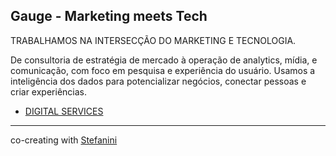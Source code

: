 ## Gauge - Marketing meets Tech

TRABALHAMOS NA INTERSECÇÃO DO MARKETING E TECNOLOGIA.

De consultoria de estratégia de mercado à operação de analytics, mídia, e comunicação, com foco em pesquisa e experiência do usuário.
Usamos a inteligência dos dados para potencializar negócios, conectar pessoas e criar experiências.

* [DIGITAL SERVICES](https://gauge.digital/)


----

co-creating with [Stefanini](https://stefanini.com/pt-br)
